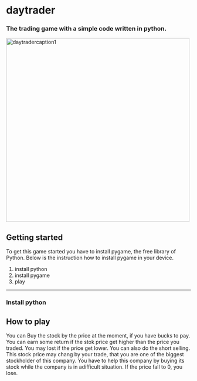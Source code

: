 # daytrader
### The trading game with a simple code written in python.
<img width="500" alt="daytradercaption1" src="https://user-images.githubusercontent.com/75876484/103157065-c5bba980-47f2-11eb-9e0c-81fd6094c924.png">


## Getting started
To get this game started you have to install pygame, the free library of Python.
Below is the instruction how to install pygame in your device.
1. install python
1. install pygame
1. play

---

### Install python



## How to play
You can Buy the stock by the price at the moment, if you have bucks to pay. You can earn some return if the stok price get higher than the price you traded. You may lost if the price get lower. You can also do the short selling.
This stock price may chang by your trade, that you are one of the biggest stockholder of this company. You have to help this company by buying its stock while the company is in adifficult situation. If the price fall to 0, you lose. 



